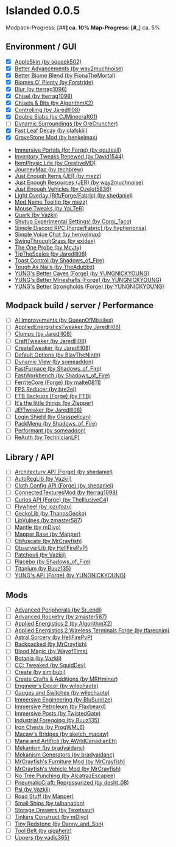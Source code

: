 # Islanded 0.0.5

Modpack-Progress: [##__________________] ca. 10%
Map-Progress:     [#___________________] ca. 5%

## Environment / GUI
- [x] [AppleSkin (by squeek502)](https://www.curseforge.com/minecraft/mc-mods/appleskin)
- [x] [Better Advancements (by way2muchnoise)](https://www.curseforge.com/minecraft/mc-mods/better-advancements)
- [x] [Better Biome Blend (by FionaTheMortal)](https://www.curseforge.com/minecraft/mc-mods/better-biome-blend)
- [x] [Biomes O' Plenty (by Forstride)](https://www.curseforge.com/minecraft/mc-mods/biomes-o-plenty)
- [x] [Blur (by tterrag1098)](https://www.curseforge.com/minecraft/mc-mods/blur)
- [x] [Chisel (by tterrag1098)](https://www.curseforge.com/minecraft/mc-mods/chisel)
- [x] [Chisels & Bits (by AlgorithmX2)](https://www.curseforge.com/minecraft/mc-mods/chisels-bits)
- [x] [Controlling (by Jaredlll08)](https://www.curseforge.com/minecraft/mc-mods/controlling)
- [x] [Double Slabs (by CJMinecraft01)](https://www.curseforge.com/minecraft/mc-mods/double-slabs)
- [ ] [Dynamic Surroundings (by OreCruncher)](https://www.curseforge.com/minecraft/mc-mods/dynamic-surroundings)
- [x] [Fast Leaf Decay (by olafskiii)](https://www.curseforge.com/minecraft/mc-mods/fast-leaf-decay)
- [x] [GraveStone Mod (by henkelmax)](https://www.curseforge.com/minecraft/mc-mods/gravestone-mod)
- [Immersive Portals (for Forge) (by qouteall)](https://www.curseforge.com/minecraft/mc-mods/immersive-portals-for-forge)
- [Inventory Tweaks Renewed (by David1544)](https://www.curseforge.com/minecraft/mc-mods/inventory-tweaks-renewed)
- [ItemPhysic Lite (by CreativeMD)](https://www.curseforge.com/minecraft/mc-mods/itemphysic-lite)
- [JourneyMap (by techbrew)](https://www.curseforge.com/minecraft/mc-mods/journeymap)
- [Just Enough Items (JEI) (by mezz)](https://www.curseforge.com/minecraft/mc-mods/jei)
- [Just Enough Resources (JER) (by way2muchnoise)](https://www.curseforge.com/minecraft/mc-mods/just-enough-resources-jer)
- [Just Enough Vehicles (by Ozelot5836)](https://www.curseforge.com/minecraft/mc-mods/just-enough-vehicles)
- [Light Overlay (Rift/Forge/Fabric) (by shedaniel)](https://www.curseforge.com/minecraft/mc-mods/light-overlay)
- [Mod Name Tooltip (by mezz)](https://www.curseforge.com/minecraft/mc-mods/mod-name-tooltip)
- [Mouse Tweaks (by YaLTeR)](https://www.curseforge.com/minecraft/mc-mods/mouse-tweaks)
- [Quark (by Vazkii)](https://www.curseforge.com/minecraft/mc-mods/quark)
- [Shutup Experimental Settings! (by Corgi_Taco)](https://www.curseforge.com/minecraft/mc-mods/shutup-experimental-settings)
- [Simple Discord RPC [Forge/Fabric] (by hypherionsa)](https://www.curseforge.com/minecraft/mc-mods/simple-discord-rpc)
- [Simple Voice Chat (by henkelmax)](https://www.curseforge.com/minecraft/mc-mods/simple-voice-chat)
- [SwingThroughGrass (by exidex)](https://www.curseforge.com/minecraft/mc-mods/swingthroughgrass)
- [The One Probe (by McJty)](https://www.curseforge.com/minecraft/mc-mods/the-one-probe)
- [TipTheScales (by Jaredlll08)](https://www.curseforge.com/minecraft/mc-mods/tipthescales)
- [Toast Control (by Shadows_of_Fire)](https://www.curseforge.com/minecraft/mc-mods/toast-control)
- [Tough As Nails (by TheAdubbz)](https://www.curseforge.com/minecraft/mc-mods/tough-as-nails)
- [YUNG's Better Caves (Forge) (by YUNGNICKYOUNG)](https://www.curseforge.com/minecraft/mc-mods/yungs-better-caves)
- [YUNG's Better Mineshafts (Forge) (by YUNGNICKYOUNG)](https://www.curseforge.com/minecraft/mc-mods/yungs-better-mineshafts-forge)
- [YUNG's Better Strongholds (Forge) (by YUNGNICKYOUNG)](https://www.curseforge.com/minecraft/mc-mods/yungs-better-strongholds)

## Modpack build / server / Performance
- [ ] [AI Improvements (by QueenOfMissiles)](https://www.curseforge.com/minecraft/mc-mods/ai-improvements)
- [ ] [AppliedEnergisticsTweaker (by Jaredlll08)](https://www.curseforge.com/minecraft/mc-mods/appliedenergisticstweaker)
- [ ] [Clumps (by Jaredlll08)](https://www.curseforge.com/minecraft/mc-mods/clumps)
- [ ] [CraftTweaker (by Jaredlll08)](https://www.curseforge.com/minecraft/mc-mods/crafttweaker)
- [ ] [CreateTweaker (by Jaredlll08)](https://www.curseforge.com/minecraft/mc-mods/createtweaker)
- [ ] [Default Options (by BlayTheNinth)](https://www.curseforge.com/minecraft/mc-mods/default-options)
- [ ] [Dynamic View (by someaddon)](https://www.curseforge.com/minecraft/mc-mods/dynamic-view)
- [ ] [FastFurnace (by Shadows_of_Fire)](https://www.curseforge.com/minecraft/mc-mods/fastfurnace)
- [ ] [FastWorkbench (by Shadows_of_Fire)](https://www.curseforge.com/minecraft/mc-mods/fastworkbench)
- [ ] [FerriteCore (Forge) (by malte0811)](https://www.curseforge.com/minecraft/mc-mods/ferritecore)
- [ ] [FPS Reducer (by bre2el)](https://www.curseforge.com/minecraft/mc-mods/fps-reducer)
- [ ] [FTB Backups (Forge) (by FTB)](https://www.curseforge.com/minecraft/mc-mods/ftb-backups-forge)
- [ ] [It's the little things (by Zlepper)](https://www.curseforge.com/minecraft/mc-mods/its-the-little-things)
- [ ] [JEITweaker (by Jaredlll08)](https://www.curseforge.com/minecraft/mc-mods/jeitweaker)
- [ ] [Login Shield (by Glasspelican)](https://www.curseforge.com/minecraft/mc-mods/login-shield)
- [ ] [PackMenu (by Shadows_of_Fire)](https://www.curseforge.com/minecraft/mc-mods/packmenu)
- [ ] [Performant (by someaddon)](https://www.curseforge.com/minecraft/mc-mods/performant)
- [ ] [ReAuth (by TechnicianLP)](https://www.curseforge.com/minecraft/mc-mods/reauth)

## Library / API
- [ ] [Architectury API (Forge) (by shedaniel)](https://www.curseforge.com/minecraft/mc-mods/architectury-forge)
- [ ] [AutoRegLib (by Vazkii)](https://www.curseforge.com/minecraft/mc-mods/autoreglib)
- [ ] [Cloth Config API (Forge) (by shedaniel)](https://www.curseforge.com/minecraft/mc-mods/cloth-config-forge)
- [ ] [ConnectedTexturesMod (by tterrag1098)](https://www.curseforge.com/minecraft/mc-mods/ctm)
- [ ] [Curios API (Forge) (by TheIllusiveC4)](https://www.curseforge.com/minecraft/mc-mods/curios)
- [ ] [Flywheel (by jozufozu)](https://www.curseforge.com/minecraft/mc-mods/flywheel)
- [ ] [GeckoLib (by ThanosGecko)](https://www.curseforge.com/minecraft/mc-mods/geckolib)
- [ ] [LibVulpes (by zmaster587)](https://www.curseforge.com/minecraft/mc-mods/libvulpes)
- [ ] [Mantle (by mDiyo)](https://www.curseforge.com/minecraft/mc-mods/mantle)
- [ ] [Mapper Base (by Mapper)](https://www.curseforge.com/minecraft/mc-mods/mapper-base)
- [ ] [Obfuscate (by MrCrayfish)](https://www.curseforge.com/minecraft/mc-mods/obfuscate)
- [ ] [ObserverLib (by HellFirePvP)](https://www.curseforge.com/minecraft/mc-mods/observerlib)
- [ ] [Patchouli (by Vazkii)](https://www.curseforge.com/minecraft/mc-mods/patchouli)
- [ ] [Placebo (by Shadows_of_Fire)](https://www.curseforge.com/minecraft/mc-mods/placebo)
- [ ] [Titanium (by Buuz135)](https://www.curseforge.com/minecraft/mc-mods/titanium)
- [ ] [YUNG's API (Forge) (by YUNGNICKYOUNG)](https://www.curseforge.com/minecraft/mc-mods/yungs-api)

## Mods
- [ ] [Advanced Peripherals (by Sr_endi)](https://www.curseforge.com/minecraft/mc-mods/advanced-peripherals)
- [ ] [Advanced Rocketry (by zmaster587)](https://www.curseforge.com/minecraft/mc-mods/advanced-rocketry)
- [ ] [Applied Energistics 2 (by AlgorithmX2)](https://www.curseforge.com/minecraft/mc-mods/applied-energistics-2)
- [ ] [Applied Energistics 2 Wireless Terminals Forge (by tfarecnim)](https://www.curseforge.com/minecraft/mc-mods/applied-energistics-2-wireless-terminals-forge)
- [ ] [Astral Sorcery (by HellFirePvP)](https://www.curseforge.com/minecraft/mc-mods/astral-sorcery)
- [ ] [Backpacked (by MrCrayfish)](https://www.curseforge.com/minecraft/mc-mods/backpacked)
- [ ] [Blood Magic  (by WayofTime)](https://www.curseforge.com/minecraft/mc-mods/blood-magic)
- [ ] [Botania (by Vazkii)](https://www.curseforge.com/minecraft/mc-mods/botania)
- [ ] [CC: Tweaked (by SquidDev)](https://www.curseforge.com/minecraft/mc-mods/cc-tweaked)
- [ ] [Create (by simibubi)](https://www.curseforge.com/minecraft/mc-mods/create)
- [ ] [Create Crafts & Additions (by MRHminer)](https://www.curseforge.com/minecraft/mc-mods/createaddition)
- [ ] [Engineer's Decor (by wilechaote)](https://www.curseforge.com/minecraft/mc-mods/engineers-decor)
- [ ] [Gauges and Switches (by wilechaote)](https://www.curseforge.com/minecraft/mc-mods/redstone-gauges-and-switches)
- [ ] [Immersive Engineering (by BluSunrize)](https://www.curseforge.com/minecraft/mc-mods/immersive-engineering)
- [ ] [Immersive Petroleum (by Flaxbeard)](https://www.curseforge.com/minecraft/mc-mods/immersive-petroleum)
- [ ] [Immersive Posts (by TwistedGate)](https://www.curseforge.com/minecraft/mc-mods/immersiveposts)
- [ ] [Industrial Foregoing (by Buuz135)](https://www.curseforge.com/minecraft/mc-mods/industrial-foregoing)
- [ ] [Iron Chests (by ProgWML6)](https://www.curseforge.com/minecraft/mc-mods/iron-chests)
- [ ] [Macaw's Bridges (by sketch_macaw)](https://www.curseforge.com/minecraft/mc-mods/macaws-bridges)
- [ ] [Mana and Artifice (by AWildCanadianEh)](https://www.curseforge.com/minecraft/mc-mods/mana-and-artifice)
- [ ] [Mekanism (by bradyaidanc)](https://www.curseforge.com/minecraft/mc-mods/mekanism)
- [ ] [Mekanism Generators (by bradyaidanc)](https://www.curseforge.com/minecraft/mc-mods/mekanism-generators)
- [ ] [MrCrayfish's Furniture Mod (by MrCrayfish)](https://www.curseforge.com/minecraft/mc-mods/mrcrayfish-furniture-mod)
- [ ] [MrCrayfish's Vehicle Mod (by MrCrayfish)](https://www.curseforge.com/minecraft/mc-mods/mrcrayfishs-vehicle-mod)
- [ ] [No Tree Punching (by AlcatrazEscapee)](https://www.curseforge.com/minecraft/mc-mods/no-tree-punching)
- [ ] [PneumaticCraft: Repressurized (by desht_08)](https://www.curseforge.com/minecraft/mc-mods/pneumaticcraft-repressurized)
- [ ] [Psi (by Vazkii)](https://www.curseforge.com/minecraft/mc-mods/psi)
- [ ] [Road Stuff (by Mapper)](https://www.curseforge.com/minecraft/mc-mods/road-stuff)
- [ ] [Small Ships (by talhanation)](https://www.curseforge.com/minecraft/mc-mods/small-ships)
- [ ] [Storage Drawers (by Texelsaur)](https://www.curseforge.com/minecraft/mc-mods/storage-drawers)
- [ ] [Tinkers Construct (by mDiyo)](https://www.curseforge.com/minecraft/mc-mods/tinkers-construct)
- [ ] [Tiny Redstone (by Danny_and_Son)](https://www.curseforge.com/minecraft/mc-mods/tiny-redstone)
- [ ] [Tool Belt (by gigaherz)](https://www.curseforge.com/minecraft/mc-mods/tool-belt)
- [ ] [Uppers (by vadis365)](https://www.curseforge.com/minecraft/mc-mods/uppers)